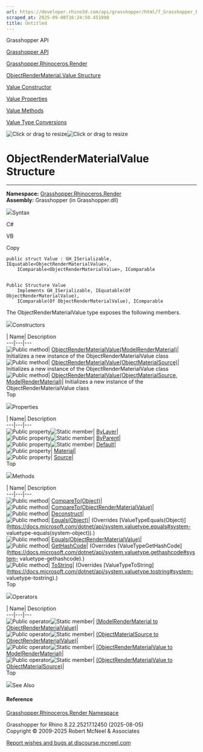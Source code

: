 ```yaml
---
url: https://developer.rhino3d.com/api/grasshopper/html/T_Grasshopper_Rhinoceros_Render_ObjectRenderMaterial_Value.htm
scraped_at: 2025-09-08T16:24:50.451990
title: Untitled
---
```


Grasshopper API

[Grasshopper API](../html/723c01da-9986-4db2-8f53-6f3a7494df75.htm
"Grasshopper API")

[Grasshopper.Rhinoceros.Render](../html/N_Grasshopper_Rhinoceros_Render.htm
"Grasshopper.Rhinoceros.Render")

[ObjectRenderMaterial.Value
Structure](../html/T_Grasshopper_Rhinoceros_Render_ObjectRenderMaterial_Value.htm
"ObjectRenderMaterial.Value Structure")

[Value Constructor
](../html/Overload_Grasshopper_Rhinoceros_Render_ObjectRenderMaterial_Value__ctor.htm
"Value Constructor ")

[Value
Properties](../html/Properties_T_Grasshopper_Rhinoceros_Render_ObjectRenderMaterial_Value.htm
"Value Properties")

[Value
Methods](../html/Methods_T_Grasshopper_Rhinoceros_Render_ObjectRenderMaterial_Value.htm
"Value Methods")

[Value Type
Conversions](../html/Operators_T_Grasshopper_Rhinoceros_Render_ObjectRenderMaterial_Value.htm
"Value Type Conversions")

![Click or drag to resize](../icons/TocOpen.gif)![Click or drag to
resize](../icons/TocClose.gif)

# ObjectRenderMaterialValue Structure  
  
---  
  
**Namespace:**
[Grasshopper.Rhinoceros.Render](N_Grasshopper_Rhinoceros_Render.htm)  
**Assembly:** Grasshopper (in Grasshopper.dll)

![](../icons/SectionExpanded.png)Syntax

C#

VB

Copy

    
    
    public struct Value : GH_ISerializable, IEquatable<ObjectRenderMaterialValue>, 
    	IComparable<ObjectRenderMaterialValue>, IComparable
    
    
    Public Structure Value
    	Implements GH_ISerializable, IEquatable(Of ObjectRenderMaterialValue), 
    	IComparable(Of ObjectRenderMaterialValue), IComparable

The ObjectRenderMaterialValue type exposes the following members.

![](../icons/SectionExpanded.png)Constructors

| Name| Description  
---|---|---  
![Public method](../icons/pubmethod.gif)|
[ObjectRenderMaterialValue(ModelRenderMaterial)](M_Grasshopper_Rhinoceros_Render_ObjectRenderMaterial_Value__ctor.htm)|
Initializes a new instance of the ObjectRenderMaterialValue class  
![Public method](../icons/pubmethod.gif)|
[ObjectRenderMaterialValue(ObjectMaterialSource)](M_Grasshopper_Rhinoceros_Render_ObjectRenderMaterial_Value__ctor_1.htm)|
Initializes a new instance of the ObjectRenderMaterialValue class  
![Public method](../icons/pubmethod.gif)|
[ObjectRenderMaterialValue(ObjectMaterialSource,
ModelRenderMaterial)](M_Grasshopper_Rhinoceros_Render_ObjectRenderMaterial_Value__ctor_2.htm)|
Initializes a new instance of the ObjectRenderMaterialValue class  
Top

![](../icons/SectionExpanded.png)Properties

| Name| Description  
---|---|---  
![Public property](../icons/pubproperty.gif)![Static
member](../icons/static.gif)|
[ByLayer](P_Grasshopper_Rhinoceros_Render_ObjectRenderMaterial_Value_ByLayer.htm)|  
![Public property](../icons/pubproperty.gif)![Static
member](../icons/static.gif)|
[ByParent](P_Grasshopper_Rhinoceros_Render_ObjectRenderMaterial_Value_ByParent.htm)|  
![Public property](../icons/pubproperty.gif)![Static
member](../icons/static.gif)|
[Default](P_Grasshopper_Rhinoceros_Render_ObjectRenderMaterial_Value_Default.htm)|  
![Public property](../icons/pubproperty.gif)|
[Material](P_Grasshopper_Rhinoceros_Render_ObjectRenderMaterial_Value_Material.htm)|  
![Public property](../icons/pubproperty.gif)|
[Source](P_Grasshopper_Rhinoceros_Render_ObjectRenderMaterial_Value_Source.htm)|  
Top

![](../icons/SectionExpanded.png)Methods

| Name| Description  
---|---|---  
![Public method](../icons/pubmethod.gif)|
[CompareTo(Object)](M_Grasshopper_Rhinoceros_Render_ObjectRenderMaterial_Value_CompareTo_1.htm)|  
![Public method](../icons/pubmethod.gif)|
[CompareTo(ObjectRenderMaterialValue)](M_Grasshopper_Rhinoceros_Render_ObjectRenderMaterial_Value_CompareTo.htm)|  
![Public method](../icons/pubmethod.gif)|
[Deconstruct](M_Grasshopper_Rhinoceros_Render_ObjectRenderMaterial_Value_Deconstruct.htm)|  
![Public method](../icons/pubmethod.gif)|
[Equals(Object)](M_Grasshopper_Rhinoceros_Render_ObjectRenderMaterial_Value_Equals_1.htm)|
(Overrides
[ValueTypeEquals(Object)](https://docs.microsoft.com/dotnet/api/system.valuetype.equals#system-
valuetype-equals\(system-object\)).)  
![Public method](../icons/pubmethod.gif)|
[Equals(ObjectRenderMaterialValue)](M_Grasshopper_Rhinoceros_Render_ObjectRenderMaterial_Value_Equals.htm)|  
![Public method](../icons/pubmethod.gif)|
[GetHashCode](M_Grasshopper_Rhinoceros_Render_ObjectRenderMaterial_Value_GetHashCode.htm)|
(Overrides
[ValueTypeGetHashCode](https://docs.microsoft.com/dotnet/api/system.valuetype.gethashcode#system-
valuetype-gethashcode).)  
![Public method](../icons/pubmethod.gif)|
[ToString](M_Grasshopper_Rhinoceros_Render_ObjectRenderMaterial_Value_ToString.htm)|
(Overrides
[ValueTypeToString](https://docs.microsoft.com/dotnet/api/system.valuetype.tostring#system-
valuetype-tostring).)  
Top

![](../icons/SectionExpanded.png)Operators

| Name| Description  
---|---|---  
![Public operator](../icons/puboperator.gif)![Static
member](../icons/static.gif)| [(ModelRenderMaterial to
ObjectRenderMaterialValue)](M_Grasshopper_Rhinoceros_Render_ObjectRenderMaterial_Value_op_Implicit.htm)|  
![Public operator](../icons/puboperator.gif)![Static
member](../icons/static.gif)| [(ObjectMaterialSource to
ObjectRenderMaterialValue)](M_Grasshopper_Rhinoceros_Render_ObjectRenderMaterial_Value_op_Implicit_3.htm)|  
![Public operator](../icons/puboperator.gif)![Static
member](../icons/static.gif)| [(ObjectRenderMaterialValue to
ModelRenderMaterial)](M_Grasshopper_Rhinoceros_Render_ObjectRenderMaterial_Value_op_Implicit_2.htm)|  
![Public operator](../icons/puboperator.gif)![Static
member](../icons/static.gif)| [(ObjectRenderMaterialValue to
ObjectMaterialSource)](M_Grasshopper_Rhinoceros_Render_ObjectRenderMaterial_Value_op_Implicit_1.htm)|  
Top

![](../icons/SectionExpanded.png)See Also

#### Reference

[Grasshopper.Rhinoceros.Render Namespace](N_Grasshopper_Rhinoceros_Render.htm)

Grasshopper for Rhino 8.22.25217.12450 (2025-08-05)  
Copyright © 2009-2025 Robert McNeel & Associates

[Report wishes and bugs at
discourse.mcneel.com](https://discourse.mcneel.com/c/grasshopper)

